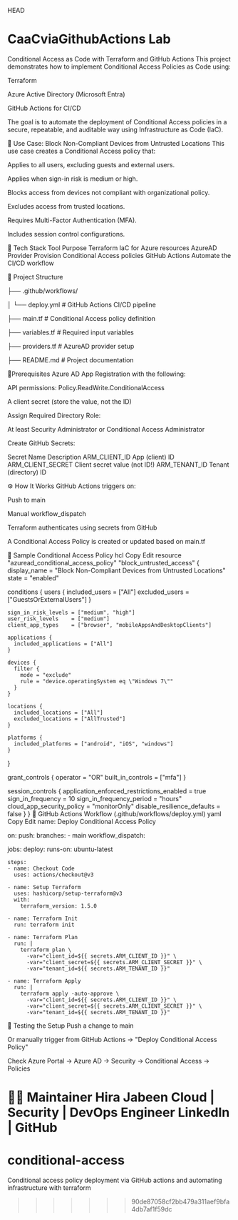 HEAD
# CaaCviaGithubActions Lab
Conditional Access as Code with Terraform and GitHub Actions
This project demonstrates how to implement Conditional Access Policies as Code using:

Terraform

Azure Active Directory (Microsoft Entra)

GitHub Actions for CI/CD

The goal is to automate the deployment of Conditional Access policies in a secure, repeatable, and auditable way using Infrastructure as Code (IaC).

🚀 Use Case: Block Non-Compliant Devices from Untrusted Locations
This use case creates a Conditional Access policy that:

Applies to all users, excluding guests and external users.

Applies when sign-in risk is medium or high.

Blocks access from devices not compliant with organizational policy.

Excludes access from trusted locations.

Requires Multi-Factor Authentication (MFA).

Includes session control configurations.

🔧 Tech Stack
Tool	Purpose
Terraform	IaC for Azure resources
AzureAD Provider	Provision Conditional Access policies
GitHub Actions	Automate the CI/CD workflow

📁 Project Structure

├── .github/workflows/

│   └── deploy.yml           # GitHub Actions CI/CD pipeline

├── main.tf                  # Conditional Access policy definition

├── variables.tf             # Required input variables

├── providers.tf             # AzureAD provider setup

├── README.md                # Project documentation


🔐Prerequisites
Azure AD App Registration with the following:

API permissions: Policy.ReadWrite.ConditionalAccess

A client secret (store the value, not the ID)

Assign Required Directory Role:

At least Security Administrator or Conditional Access Administrator

Create GitHub Secrets:

Secret Name	Description
ARM_CLIENT_ID	App (client) ID
ARM_CLIENT_SECRET	Client secret value (not ID!)
ARM_TENANT_ID	Tenant (directory) ID

⚙️ How It Works
GitHub Actions triggers on:

Push to main

Manual workflow_dispatch

Terraform authenticates using secrets from GitHub

A Conditional Access Policy is created or updated based on main.tf

📄 Sample Conditional Access Policy
hcl
Copy
Edit
resource "azuread_conditional_access_policy" "block_untrusted_access" {
  display_name = "Block Non-Compliant Devices from Untrusted Locations"
  state        = "enabled"

  conditions {
    users {
      included_users = ["All"]
      excluded_users = ["GuestsOrExternalUsers"]
    }

    sign_in_risk_levels = ["medium", "high"]
    user_risk_levels    = ["medium"]
    client_app_types    = ["browser", "mobileAppsAndDesktopClients"]

    applications {
      included_applications = ["All"]
    }

    devices {
      filter {
        mode = "exclude"
        rule = "device.operatingSystem eq \"Windows 7\""
      }
    }

    locations {
      included_locations = ["All"]
      excluded_locations = ["AllTrusted"]
    }

    platforms {
      included_platforms = ["android", "iOS", "windows"]
    }
  }

  grant_controls {
    operator          = "OR"
    built_in_controls = ["mfa"]
  }

  session_controls {
    application_enforced_restrictions_enabled = true
    sign_in_frequency                         = 10
    sign_in_frequency_period                  = "hours"
    cloud_app_security_policy                 = "monitorOnly"
    disable_resilience_defaults               = false
  }
}
🔄 GitHub Actions Workflow (.github/workflows/deploy.yml)
yaml
Copy
Edit
name: Deploy Conditional Access Policy

on:
  push:
    branches:
      - main
  workflow_dispatch:

jobs:
  deploy:
    runs-on: ubuntu-latest

    steps:
    - name: Checkout Code
      uses: actions/checkout@v3

    - name: Setup Terraform
      uses: hashicorp/setup-terraform@v3
      with:
        terraform_version: 1.5.0

    - name: Terraform Init
      run: terraform init

    - name: Terraform Plan
      run: |
        terraform plan \
          -var="client_id=${{ secrets.ARM_CLIENT_ID }}" \
          -var="client_secret=${{ secrets.ARM_CLIENT_SECRET }}" \
          -var="tenant_id=${{ secrets.ARM_TENANT_ID }}"

    - name: Terraform Apply
      run: |
        terraform apply -auto-approve \
          -var="client_id=${{ secrets.ARM_CLIENT_ID }}" \
          -var="client_secret=${{ secrets.ARM_CLIENT_SECRET }}" \
          -var="tenant_id=${{ secrets.ARM_TENANT_ID }}"
🧪 Testing the Setup
Push a change to main

Or manually trigger from GitHub Actions → "Deploy Conditional Access Policy"

Check Azure Portal → Azure AD → Security → Conditional Access → Policies

🙋‍♀️ Maintainer
Hira Jabeen
Cloud | Security | DevOps Engineer
LinkedIn | GitHub
=======
# conditional-access
Conditional access policy deployment via GitHub actions and automating infrastructure with terraform
>>>>>>> 90de87058cf2bb479a311aef9bfa4db7af1f59dc
